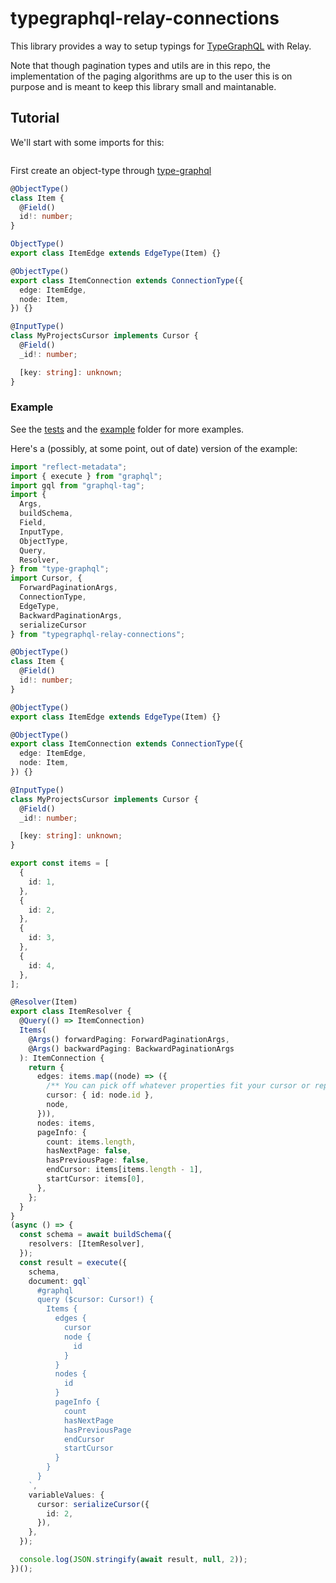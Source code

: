 # typegraphql-relay-connections

This library provides a way to setup typings for [TypeGraphQL](https://typegraphql.com/) with Relay.

Note that though pagination types and utils are in this repo, the implementation of the paging algorithms are up to the user this is on purpose and is meant to keep this library small and maintanable.


## Tutorial

We'll start with some imports for this:

```ts

```

First create an object-type through [type-graphql](https://typegraphql.com/)



```ts
@ObjectType()
class Item {
  @Field()
  id!: number;
}
```

```ts
ObjectType()
export class ItemEdge extends EdgeType(Item) {}

@ObjectType()
export class ItemConnection extends ConnectionType({
  edge: ItemEdge,
  node: Item,
}) {}

@InputType()
class MyProjectsCursor implements Cursor {
  @Field()
  _id!: number;

  [key: string]: unknown;
}
```

### Example

See the [tests](./src/__tests__/index.spec.ts) and the [example](./src/examples/index.example.ts) folder for more examples.

Here's a (possibly, at some point, out of date) version of the example:

```ts
import "reflect-metadata";
import { execute } from "graphql";
import gql from "graphql-tag";
import {
  Args,
  buildSchema,
  Field,
  InputType,
  ObjectType,
  Query,
  Resolver,
} from "type-graphql";
import Cursor, {
  ForwardPaginationArgs,
  ConnectionType,
  EdgeType,
  BackwardPaginationArgs,
  serializeCursor
} from "typegraphql-relay-connections";

@ObjectType()
class Item {
  @Field()
  id!: number;
}

@ObjectType()
export class ItemEdge extends EdgeType(Item) {}

@ObjectType()
export class ItemConnection extends ConnectionType({
  edge: ItemEdge,
  node: Item,
}) {}

@InputType()
class MyProjectsCursor implements Cursor {
  @Field()
  _id!: number;

  [key: string]: unknown;
}

export const items = [
  {
    id: 1,
  },
  {
    id: 2,
  },
  {
    id: 3,
  },
  {
    id: 4,
  },
];

@Resolver(Item)
export class ItemResolver {
  @Query(() => ItemConnection)
  Items(
    @Args() forwardPaging: ForwardPaginationArgs,
    @Args() backwardPaging: BackwardPaginationArgs
  ): ItemConnection {
    return {
      edges: items.map((node) => ({
        /** You can pick off whatever properties fit your cursor or repeat the whole node */
        cursor: { id: node.id },
        node,
      })),
      nodes: items,
      pageInfo: {
        count: items.length,
        hasNextPage: false,
        hasPreviousPage: false,
        endCursor: items[items.length - 1],
        startCursor: items[0],
      },
    };
  }
}
(async () => {
  const schema = await buildSchema({
    resolvers: [ItemResolver],
  });
  const result = execute({
    schema,
    document: gql`
      #graphql
      query ($cursor: Cursor!) {
        Items {
          edges {
            cursor
            node {
              id
            }
          }
          nodes {
            id
          }
          pageInfo {
            count
            hasNextPage
            hasPreviousPage
            endCursor
            startCursor
          }
        }
      }
    `,
    variableValues: {
      cursor: serializeCursor({
        id: 2,
      }),
    },
  });

  console.log(JSON.stringify(await result, null, 2));
})();
```